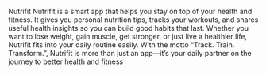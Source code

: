 Nutrifit
Nutrifit is a smart app that helps you stay on top of your health and fitness. It gives you personal nutrition tips, tracks your workouts, and shares useful health insights so you can build good habits that last.
Whether you want to lose weight, gain muscle, get stronger, or just live a healthier life, Nutrifit fits into your daily routine easily.
With the motto “Track. Train. Transform.”, Nutrifit is more than just an app—it’s your daily partner on the journey to better health and fitness
